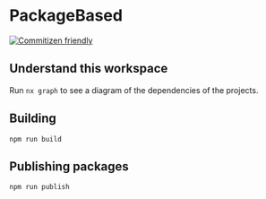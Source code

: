 # PackageBased
[![Commitizen friendly](https://img.shields.io/badge/commitizen-friendly-brightgreen.svg)](http://commitizen.github.io/cz-cli/)

## Understand this workspace

Run `nx graph` to see a diagram of the dependencies of the projects.

## Building

`npm run build`

## Publishing packages

`npm run publish`
